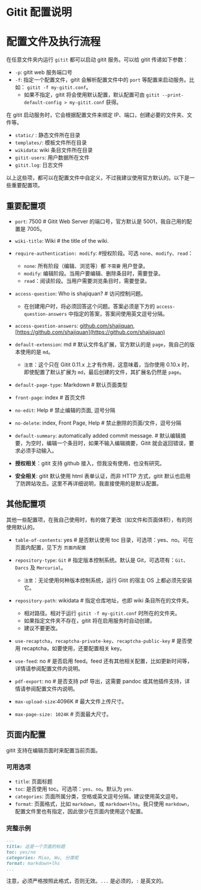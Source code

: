 # Gitit 配置说明

# 配置文件及执行流程
在任意文件夹内运行 `gitit` 都可以启动 gitit 服务。可以给 gitit 传递如下参数：
- `-p`: gitit web 服务端口号
- `-f`: 指定一个配置文件，gitit 会解析配置文件中的 `port` 等配置来启动服务。比如： `gitit -f my-gitit.conf`。
  - 如果不指定，gitit 将会使用默认配置，默认配置可由 `gitit --print-default-config > my-gitit.conf` 获得。

在 gitit 启动服务时，它会根据配置文件来绑定 IP、端口，创建必要的文件夹、文件等。
- `static/` : 静态文件所在目录
- `templates/`: 模板文件所在目录
- `wikidata`: wiki 条目文件所在目录
- `gitit-users`: 用户数据所在文件
- `gitit.log`:  日志文件

以上这些项，都可以在配置文件中自定义，不过我建议使用官方默认的。以下是一些重要配置项。

## 重要配置项
- `port`: 7500 # Gitit Web Server 的端口号，官方默认是 5001，我自己用的配置是 7005。
- `wiki-title`: Wiki # the title of the wiki.
- `require-authentication: modify`: #授权阶段。可选 `none`、`modify`、`read`：
  - `none`: 所有阶段（编辑、浏览等）都 `不需要` 用户登录。
  - `modify`: 编辑阶段。当用户要编辑、删除条目时，需要登录。
  - `read`：阅读阶段。当用户需要浏览条目时，需要登录。

- `access-question`: Who is shajiquan? # 访问控制问题。
  - 在创建用户时，将必须回答这个问题。答案必须是下方的 `access-question-answers` 中指定的答案，答案间使用英文逗号分隔。

- `access-question-answers`: [github.com/shajiquan](https://github.com/shajiquan), [https://github.com/shajiquan](https://github.com/shajiquan)
- `default-extension`: md # 默认文件名扩展，官方默认的是 `page`，我自己的版本使用的是 `md`。
  - `注意`：这个只在 Gitit 0.11.x 上才有作用，这意味着，当你使用 0.10.x 时，即使配置了默认扩展为 `md`，最后创建的文件，其扩展名仍然是 `page`。

- `default-page-type`: Markdown # 默认页面类型
- `front-page`: index # 首页文件
- `no-edit`: Help # 禁止编辑的页面, 逗号分隔
- `no-delete`: index, Front Page, Help # 禁止删除的页面/文件，逗号分隔
- `default-summary`: automatically added commit message. # 默认编辑摘要，为空时，编辑一个条目时，如果不输入编辑摘要，Gitit 就会返回错误，要求必须手动输入。
- **授权相关**：gitit 支持 github 接入，但我没有使用，也没有研究。
- **安全相关**: gitit 默认使用 html 表单认证，而非 HTTP 方式，gitit 默认也启用了防跨站攻击。这里不再详细说明，我直接使用的是默认配置。

## 其他配置项
其他一些配置项，在我自己使用时，有的做了更改（如文件和页面体积），有的则使用默认的。
- `table-of-contents`: yes # 是否默认使用 toc 目录，可选项：yes、no。可在页面内配置，见下方 `页面内配置`
- `repository-type`: `Git` # 指定版本控制系统。默认是 Git，可选项有：`Git`、`Darcs` 及 `Mercurial`。
  - `注意`：无论使用何种版本控制系统，运行 Gitit 的宿主 OS 上都必须先安装它。

- `repository-path`: wikidata # 指定仓库地址，也即 wiki 条目所在的文件夹。
  - 相对路径。相对于运行 `gitit -f my-gitit.conf` 时所在的文件夹。
  - 如果指定文件夹不存在，gitit 将在启用服务时自动创建。
  - 建议不要更改。

- `use-recaptcha`，`recaptcha-private-key`、`recaptcha-public-key` # 是否使用 recaptcha，如要使用，还要配置相关 key。
- `use-feed`: no # 是否启用 feed。feed 还有其他相关配置，比如更新时间等，详情请参阅配置文件内说明。
- `pdf-export`: no # 是否支持 pdf 导出，这需要 pandoc 或其他插件支持，详情请参阅配置文件内说明。
- `max-upload-size`:4096K # 最大文件上传尺寸。
- `max-page-size: 1024K` # 页面最大尺寸。

## 页面内配置
gitit 支持在编辑页面时来配置当前页面。

### 可用选项
- `title`: 页面标题
- `toc`: 是否使用 toc。可选项：`yes`、`no`。默认为 `yes`.
- `categories`: 页面所属分类，空格或英文逗号分隔，建议使用英文逗号。
- `format`: 页面格式，比如 `markdown`，或 `markdown+lhs`。我只使用 `markdown`，配置文件里也有指定，因此很少在页面内使用这个配置。

### 完整示例

```markdown
---
title: 这是一个页面的标题
toc: yes/no
categories: Miao, Wu, 分类呢
format: markdown+lhs
...
```

注意，必须严格按照此格式，否则无效。`...` 是必须的，`:` 是英文的。
